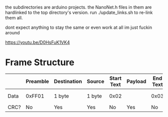 the subdirectories are arduino projects.
the NanoNet.h files in them are hardlinked to the top directory's version.
run ./update_links.sh to re-link them all.

dont expect anything to stay the same or even work at all im just fuckin around

https://youtu.be/D0HsFuK1VK4

# Frame Structure
|      | Preamble | Destination | Source | Start Text | Payload | End Text | CRC     | Ending |
|------|----------|-------------|--------|------------|---------|----------|---------|--------|
| Data | 0xFF01   | 1 byte      | 1 byte | 0x02       |         | 0x03     | 2 bytes | 0x04   |
| CRC? | No       | Yes         | Yes    | No         | Yes     | No       | No      | No     |
